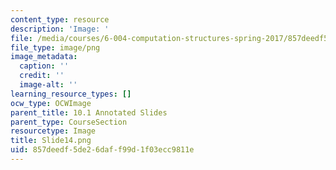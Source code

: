 ```yaml
---
content_type: resource
description: 'Image: '
file: /media/courses/6-004-computation-structures-spring-2017/857deedf5de26daff99d1f03ecc9811e_Slide14.png
file_type: image/png
image_metadata:
  caption: ''
  credit: ''
  image-alt: ''
learning_resource_types: []
ocw_type: OCWImage
parent_title: 10.1 Annotated Slides
parent_type: CourseSection
resourcetype: Image
title: Slide14.png
uid: 857deedf-5de2-6daf-f99d-1f03ecc9811e
---
```

